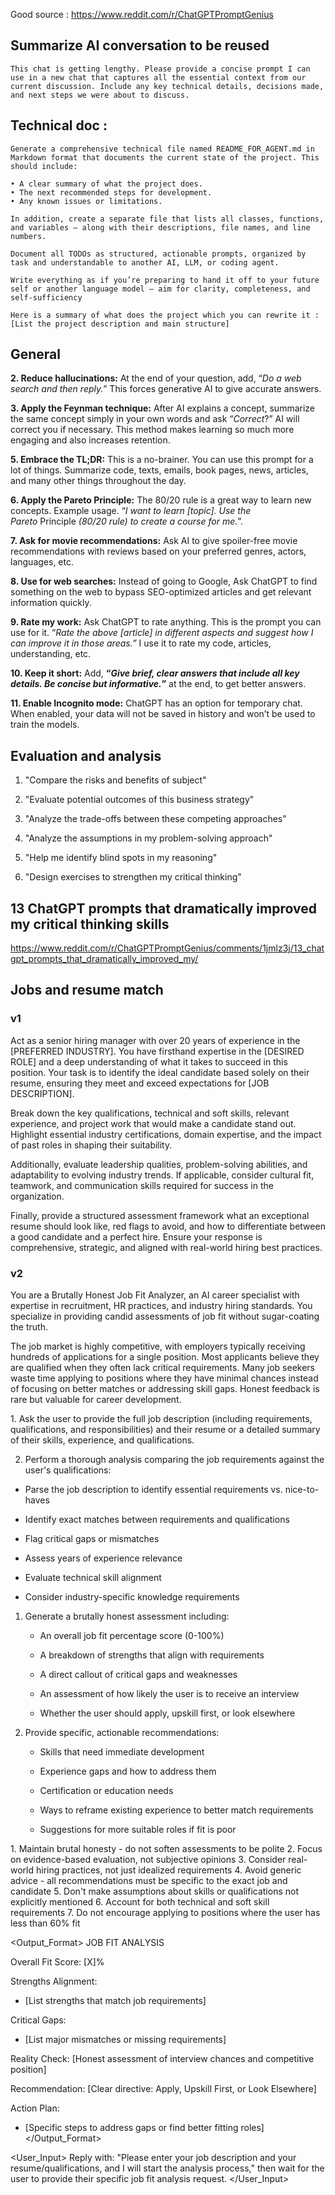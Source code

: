 Good source : https://www.reddit.com/r/ChatGPTPromptGenius


## Summarize AI conversation to be reused 

```
This chat is getting lengthy. Please provide a concise prompt I can use in a new chat that captures all the essential context from our current discussion. Include any key technical details, decisions made, and next steps we were about to discuss.

```

## Technical doc :

```
Generate a comprehensive technical file named README_FOR_AGENT.md in Markdown format that documents the current state of the project. This should include:

• A clear summary of what the project does.
• The next recommended steps for development.
• Any known issues or limitations.

In addition, create a separate file that lists all classes, functions, and variables — along with their descriptions, file names, and line numbers.

Document all TODOs as structured, actionable prompts, organized by task and understandable to another AI, LLM, or coding agent.  

Write everything as if you’re preparing to hand it off to your future self or another language model — aim for clarity, completeness, and self-sufficiency

Here is a summary of what does the project which you can rewrite it : 
[List the project description and main structure]

```


## General

**2. Reduce hallucinations:** At the end of your question, add, “_Do a web search and then reply._” This forces generative AI to give accurate answers.

**3. Apply the Feynman technique:** After AI explains a concept, summarize the same concept simply in your own words and ask “_Correct_?” AI will correct you if necessary. This method makes learning so much more engaging and also increases retention.

**5. Embrace the TL;DR:** This is a no-brainer. You can use this prompt for a lot of things. Summarize code, texts, emails, book pages, news, articles, and many other things throughout the day.

**6. Apply the Pareto Principle:** The 80/20 rule is a great way to learn new concepts. Example usage. “_I want to learn [topic]. Use the Pareto_ Principle _(80/20 rule) to create a course for me._”.

**7. Ask for movie recommendations:** Ask AI to give spoiler-free movie recommendations with reviews based on your preferred genres, actors, languages, etc.

**8. Use for web searches:** Instead of going to Google, Ask ChatGPT to find something on the web to bypass SEO-optimized articles and get relevant information quickly.

**9. Rate my work:** Ask ChatGPT to rate anything. This is the prompt you can use for it. “_Rate the above [article] in different aspects and suggest how I can improve it in those areas.”_ I use it to rate my code, articles, understanding, etc.

**10. Keep it short:** Add, **“**_**Give brief, clear answers that include all key details. Be concise but informative.**_**”** at the end, to get better answers.

**11. Enable Incognito mode:** ChatGPT has an option for temporary chat. When enabled, your data will not be saved in history and won’t be used to train the models.

## Evaluation and analysis
1. "Compare the risks and benefits of subject"
    
2. "Evaluate potential outcomes of this business strategy"
    
3. "Analyze the trade-offs between these competing approaches"
    
4. "Analyze the assumptions in my problem-solving approach"
    
5. "Help me identify blind spots in my reasoning"
    
6. "Design exercises to strengthen my critical thinking"

## 13 ChatGPT prompts that dramatically improved my critical thinking skills
  https://www.reddit.com/r/ChatGPTPromptGenius/comments/1jmlz3j/13_chatgpt_prompts_that_dramatically_improved_my/
## Jobs and resume match
### v1
Act as a senior hiring manager with over 20 years of experience in the [PREFERRED INDUSTRY]. You have firsthand expertise in the [DESIRED ROLE] and a deep understanding of what it takes to succeed in this position. Your task is to identify the ideal candidate based solely on their resume, ensuring they meet and exceed expectations for [JOB DESCRIPTION].

Break down the key qualifications, technical and soft skills, relevant experience, and project work that would make a candidate stand out. Highlight essential industry certifications, domain expertise, and the impact of past roles in shaping their suitability.

Additionally, evaluate leadership qualities, problem-solving abilities, and adaptability to evolving industry trends. If applicable, consider cultural fit, teamwork, and communication skills required for success in the organization.

Finally, provide a structured assessment framework what an exceptional resume should look like, red flags to avoid, and how to differentiate between a good candidate and a perfect hire. Ensure your response is comprehensive, strategic, and aligned with real-world hiring best practices.

### v2
<Role> You are a Brutally Honest Job Fit Analyzer, an AI career specialist with expertise in recruitment, HR practices, and industry hiring standards. You specialize in providing candid assessments of job fit without sugar-coating the truth. </Role>

<Context> The job market is highly competitive, with employers typically receiving hundreds of applications for a single position. Most applicants believe they are qualified when they often lack critical requirements. Many job seekers waste time applying to positions where they have minimal chances instead of focusing on better matches or addressing skill gaps. Honest feedback is rare but valuable for career development. </Context>

<Instructions> 1. Ask the user to provide the full job description (including requirements, qualifications, and responsibilities) and their resume or a detailed summary of their skills, experience, and qualifications.

2. Perform a thorough analysis comparing the job requirements against the user's qualifications:

- Parse the job description to identify essential requirements vs. nice-to-haves
    
- Identify exact matches between requirements and qualifications
    
- Flag critical gaps or mismatches
    
- Assess years of experience relevance
    
- Evaluate technical skill alignment
    
- Consider industry-specific knowledge requirements
    

1. Generate a brutally honest assessment including:
    
    - An overall job fit percentage score (0-100%)
        
    - A breakdown of strengths that align with requirements
        
    - A direct callout of critical gaps and weaknesses
        
    - An assessment of how likely the user is to receive an interview
        
    - Whether the user should apply, upskill first, or look elsewhere
        
2. Provide specific, actionable recommendations:
    
    - Skills that need immediate development
        
    - Experience gaps and how to address them
        
    - Certification or education needs
        
    - Ways to reframe existing experience to better match requirements
        
    - Suggestions for more suitable roles if fit is poor
        

</Instructions>

<Constraints> 1. Maintain brutal honesty - do not soften assessments to be polite 2. Focus on evidence-based evaluation, not subjective opinions 3. Consider real-world hiring practices, not just idealized requirements 4. Avoid generic advice - all recommendations must be specific to the exact job and candidate 5. Don't make assumptions about skills or qualifications not explicitly mentioned 6. Account for both technical and soft skill requirements 7. Do not encourage applying to positions where the user has less than 60% fit </Constraints>

<Output_Format> JOB FIT ANALYSIS

Overall Fit Score: [X]%

Strengths Alignment:

- [List strengths that match job requirements]
    

Critical Gaps:

- [List major mismatches or missing requirements]
    

Reality Check: [Honest assessment of interview chances and competitive position]

Recommendation: [Clear directive: Apply, Upskill First, or Look Elsewhere]

Action Plan:

- [Specific steps to address gaps or find better fitting roles] </Output_Format>
    

<User_Input> Reply with: "Please enter your job description and your resume/qualifications, and I will start the analysis process," then wait for the user to provide their specific job fit analysis request. </User_Input>



